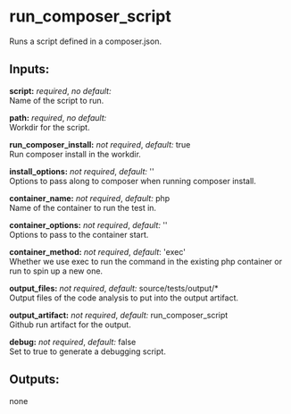 # run_composer_script
Runs a script defined in a composer.json.

## Inputs:
**script:** *required*, *no default:*  
Name of the script to run.

**path:** *required*, *no default:*  
Workdir for the script.

**run_composer_install:** *not required*, *default:*  true  
Run composer install in the workdir.

**install_options:** *not required*, *default:*  ''  
Options to pass along to composer when running composer install.

**container_name:** *not required*, *default:*  php  
Name of the container to run the test in.

**container_options:** *not required*, *default:*  ''  
Options to pass to the container start.

**container_method:** *not required*, *default*: 'exec'  
Whether we use exec to run the command in the existing php container or run to spin up a new one.

**output_files:** *not required*, *default:* source/tests/output/*  
Output files of the code analysis to put into the output artifact.

**output_artifact:** *not required*, *default:*  run_composer_script  
Github run artifact for the output.

**debug:** *not required*, *default:* false  
Set to true to generate a debugging script.

## Outputs:
none
